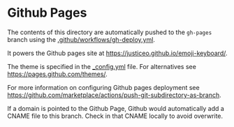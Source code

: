# Github Pages

The contents of this directory are automatically pushed to the `gh-pages` branch using the [.github/workflows/gh-deploy.yml](../.github/workflows/gh-deploy.yml).


It powers the Github pages site at https://justiceo.github.io/emoji-keyboard/.

The theme is specified in the [_config.yml](_config.yml) file. For alternatives see https://pages.github.com/themes/.

For more information on configuring Github pages deployment see https://github.com/marketplace/actions/push-git-subdirectory-as-branch.

If a domain is pointed to the Github Page, Github would automatically add a CNAME file to this branch.
Check in that CNAME locally to avoid overwrite.

